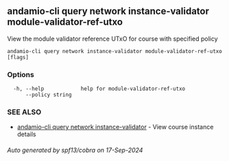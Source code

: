 ## andamio-cli query network instance-validator module-validator-ref-utxo

View the module validator reference UTxO for course with specified policy

```
andamio-cli query network instance-validator module-validator-ref-utxo [flags]
```

### Options

```
  -h, --help            help for module-validator-ref-utxo
      --policy string   
```

### SEE ALSO

* [andamio-cli query network instance-validator](andamio-cli_query_network_instance-validator.md)	 - View course instance details

###### Auto generated by spf13/cobra on 17-Sep-2024
